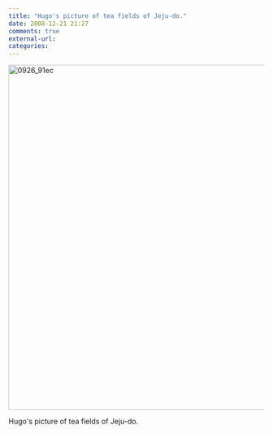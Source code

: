 ```yaml
---
title: "Hugo's picture of tea fields of Jeju-do."
date: 2008-12-21 21:27
comments: true
external-url:
categories:
---
```

[<img src="http://e.asset.soup.io/asset/0197/0926_91ec.jpeg" width="1024" height="679" alt="0926_91ec" />][1]

Hugo's picture of tea fields of Jeju-do.

  [1]: http://www.flickr.com/photos/boakview/3124643423/
